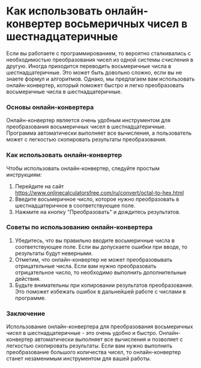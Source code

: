 Как использовать онлайн-конвертер восьмеричных чисел в шестнадцатеричные
========================================================================

Если вы работаете с программированием, то вероятно сталкивались с необходимостью преобразования чисел из одной системы счисления в другую. Иногда приходится переводить восьмеричные числа в шестнадцатеричные. Это может быть довольно сложно, если вы не знаете формул и алгоритмов. Однако, мы предлагаем вам использовать онлайн-конвертер, который поможет быстро и легко преобразовать восьмеричные числа в шестнадцатеричные.

### Основы онлайн-конвертера

Онлайн-конвертер является очень удобным инструментом для преобразования восьмеричных чисел в шестнадцатеричные. Программа автоматически выполняет все вычисления, а пользователь может с легкостью скопировать результаты преобразования.

### Как использовать онлайн-конвертер

Чтобы использовать онлайн-конвертер, следуйте простым инструкциям:

1. Перейдите на сайт <https://www.onlinecalculatorsfree.com/ru/convert/octal-to-hex.html>
2. Введите восьмеричное число, которое нужно преобразовать в шестнадцатеричное в соответствующее поле.
3. Нажмите на кнопку "Преобразовать" и дождитесь результатов.

### Советы по использованию онлайн-конвертера

1. Убедитесь, что вы правильно вводите восьмеричные числа в соответствующее поле. Если вы допускаете ошибки при вводе, то результаты будут неверными.
2. Отметим, что онлайн-конвертер не может преобразовывать отрицательные числа. Если вам нужно преобразовать отрицательное число, то необходимо выполнить дополнительные действия.
3. Будьте внимательны при копировании результатов преобразования. Это поможет избежать ошибок в дальнейшей работе с числами в программе.

### Заключение

Использование онлайн-конвертера для преобразования восьмеричных чисел в шестнадцатеричные - это очень удобно и быстро. Онлайн-конвертер автоматически выполняет все вычисления и позволяет с легкостью скопировать результаты. Если вам нужно выполнить преобразование большого количества чисел, то онлайн-конвертер станет незаменимым инструментом для вашей работы.